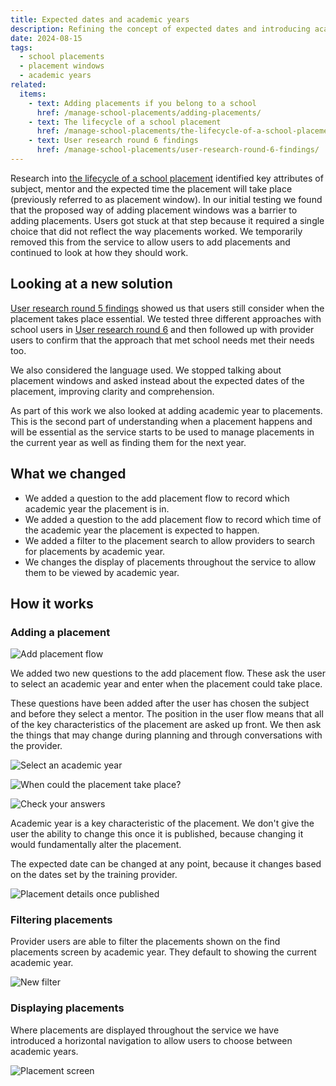 ```yaml
---
title: Expected dates and academic years
description: Refining the concept of expected dates and introducing academic years
date: 2024-08-15
tags:
  - school placements
  - placement windows
  - academic years
related:
  items:
    - text: Adding placements if you belong to a school
      href: /manage-school-placements/adding-placements/
    - text: The lifecycle of a school placement
      href: /manage-school-placements/the-lifecycle-of-a-school-placement/
    - text: User research round 6 findings
      href: /manage-school-placements/user-research-round-6-findings/
---
```


Research into [the lifecycle of a school placement](/manage-school-placements/the-lifecycle-of-a-school-placement/) identified key attributes of subject, mentor and the expected time the placement will take place (previously referred to as placement window). In our initial testing we found that the proposed way of adding placement windows was a barrier to adding placements. Users got stuck at that step because it required a single choice that did not reflect the way placements worked. We temporarily removed this from the service to allow users to add placements and continued to look at how they should work.

## Looking at a new solution

[User research round 5 findings](/manage-school-placements/user-research-round-5-findings/) showed us that users still consider when the placement takes place essential. We tested three different approaches with school users in [User research round 6](/manage-school-placements/user-research-round-6-findings/) and then followed up with provider users to confirm that the approach that met school needs met their needs too.

We also considered the language used. We stopped talking about placement windows and asked instead about the expected dates of the placement, improving clarity and comprehension.

As part of this work we also looked at adding academic year to placements. This is the second part of understanding when a placement happens and will be essential as the service starts to be used to manage placements in the current year as well as finding them for the next year.

## What we changed

- We added a question to the add placement flow to record which academic year the placement is in.
- We added a question to the add placement flow to record which time of the academic year the placement is expected to happen.
- We added a filter to the placement search to allow providers to search for placements by academic year.
- We changes the display of placements throughout the service to allow them to be viewed by academic year.

## How it works

### Adding a placement

![Add placement flow](add-placement--flow.png "Add placement flow - including academic year and expected date")

We added two new questions to the add placement flow. These ask the user to select an academic year and enter when the placement could take place.

These questions have been added after the user has chosen the subject and before they select a mentor. The position in the user flow means that all of the key characteristics of the placement are asked up front. We then ask the things that may change during planning and through conversations with the provider.

![Select an academic year](screenshot-academic-year.png "Select an academic year")

![When could the placement take place?](screenshot-expected-date.png "When could the placement take place?")

![Check your answers](screenshot-check-your-answers.png "Check your answers")

Academic year is a key characteristic of the placement. We don't give the user the ability to change this once it is published, because changing it would fundamentally alter the placement.

The expected date can be changed at any point, because it changes based on the dates set by the training provider.

![Placement details once published](screenshot-placement-details.png "Placement details once published")

### Filtering placements

Provider users are able to filter the placements shown on the find placements screen by academic year. They default to showing the current academic year.

![New filter](screenshot-filters.png "New filter")

### Displaying placements

Where placements are displayed throughout the service we have introduced a horizontal navigation to allow users to choose between academic years.

![Placement screen](screenshot-placements.png "Placements screen")

